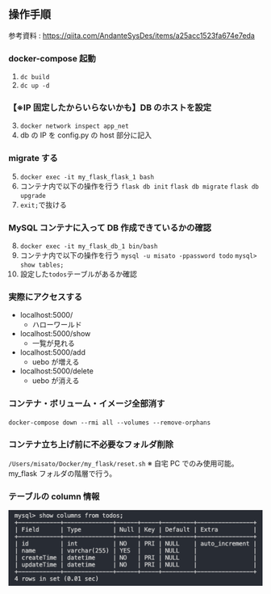 ## 操作手順

参考資料 : https://qiita.com/AndanteSysDes/items/a25acc1523fa674e7eda

### docker-compose 起動

1. `dc build`
2. `dc up -d`

### 【※IP 固定したからいらないかも】DB のホストを設定

3. `docker network inspect app_net`
4. db の IP を config.py の host 部分に記入

### migrate する

5. `docker exec -it my_flask_flask_1 bash`
6. コンテナ内で以下の操作を行う
   `flask db init`
   `flask db migrate`
   `flask db upgrade`
7. `exit;`で抜ける

### MySQL コンテナに入って DB 作成できているかの確認

8. `docker exec -it my_flask_db_1 bin/bash`
9. コンテナ内で以下の操作を行う
   `mysql -u misato -ppassword todo`
   `mysql> show tables;`
10. 設定した`todos`テーブルがあるか確認

### 実際にアクセスする

- localhost:5000/
  - ハローワールド
- localhost:5000/show
  - 一覧が見れる
- localhost:5000/add
  - uebo が増える
- localhost:5000/delete
  - uebo が消える

### コンテナ・ボリューム・イメージ全部消す

`docker-compose down --rmi all --volumes --remove-orphans`

### コンテナ立ち上げ前に不必要なフォルダ削除

`/Users/misato/Docker/my_flask/reset.sh`
※ 自宅 PC でのみ使用可能。my_flask フォルダの階層で行う。

### テーブルの column 情報

![画像](image/tables.png)
